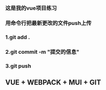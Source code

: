 ###  这是我的vue项目练习
### 用命令行把最新更改的文件push上传
### 1.git add .
### 2.git commit -m "提交的信息"
### 3.git push
## VUE + WEBPACK + MUI + GIT 